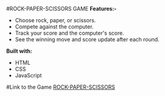 #ROCK-PAPER-SCISSORS GAME
<b>Features:-</b>
<ul>
    <li>Choose rock, paper, or scissors.</li>
    <li>Compete against the computer.</li>
    <li>Track your score and the computer's score.</li>
    <li>See the winning move and score update after each round.</li>
</ul>

<b>Built with:</b> 
<ul>
    <li>HTML</li>
    <li>CSS</li>
    <li>JavaScript</li>
</ul>

#Link to the Game
<a href="" >ROCK-PAPER-SCISSORS</a>